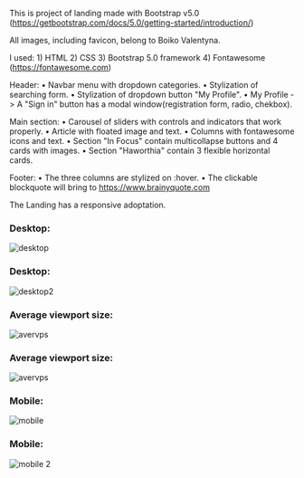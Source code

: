 This is project of landing made with Bootstrap v5.0 (https://getbootstrap.com/docs/5.0/getting-started/introduction/)

All images, including favicon, belong to Boiko Valentyna.

I used:
    1) HTML
    2) CSS
    3) Bootstrap 5.0 framework
    4) Fontawesome (https://fontawesome.com)

Header:
• Navbar menu with dropdown categories.
• Stylization of searching form.
• Stylization of dropdown button "My Profile".
• My Profile -> A "Sign in" button has a modal window(registration form, radio, chekbox).

Main section:
• Carousel of sliders with controls and indicators that work properly.
• Article with floated image and text.
• Columns with fontawesome icons and text.
• Section "In Focus" contain multicollapse buttons and 4 cards with images. 
• Section "Haworthia" contain 3 flexible horizontal cards.

Footer:
• The three columns are stylized on :hover. 
• The clickable blockquote will bring to https://www.brainyquote.com

The Landing has a responsive adoptation.

### Desktop: 
![desktop](https://user-images.githubusercontent.com/78938313/116244624-c3516800-a770-11eb-8389-1e7a00f4aa79.JPG)
### Desktop:
![desktop2](https://user-images.githubusercontent.com/78938313/116245825-09f39200-a772-11eb-8dab-0507791624d0.JPG)

### Average viewport size:
![avervps](https://user-images.githubusercontent.com/78938313/116244996-293def80-a771-11eb-84e7-e86bafacbd85.JPG)
### Average viewport size:
![avervps](https://user-images.githubusercontent.com/78938313/116245775-f5af9500-a771-11eb-99ac-e4d24a66165e.JPG)

### Mobile:
![mobile](https://user-images.githubusercontent.com/78938313/116245273-7ae67a00-a771-11eb-90fa-25dce99cdf79.JPG)
### Mobile:
![mobile 2](https://user-images.githubusercontent.com/78938313/116245856-12e46380-a772-11eb-968b-b12411e94382.JPG)



